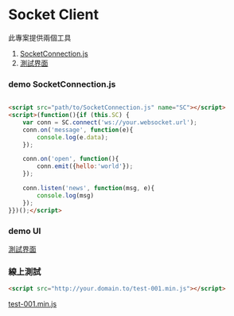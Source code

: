# Socket Client

此專案提供兩個工具
1. [SocketConnection.js]
2. [測試界面]

### demo SocketConnection.js

```html

<script src="path/to/SocketConnection.js" name="SC"></script>
<script>(function(){if (this.SC) {
    var conn = SC.connect('ws://your.websocket.url');
    conn.on('message', function(e){
        console.log(e.data);
    });

    conn.on('open', function(){
        conn.emit({hello:'world'});
    });

    conn.listen('news', function(msg, e){
        console.log(msg)
    });
}})();</script>

```

### demo UI

[測試界面]

### 線上測試

```html
<script src="http://your.domain.to/test-001.min.js"></script>
```
[test-001.min.js]

[測試界面]:http://rde-tech.vir888.com/socket/client.html
[SocketConnection.js]:src/SocketConnection.js
[test-001.min.js]:test-001.min.js
